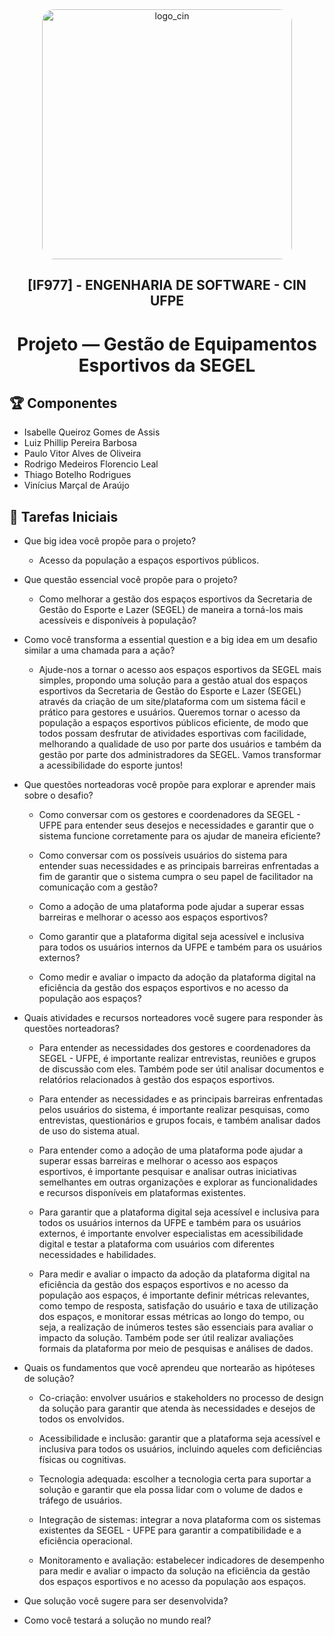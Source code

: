 <div align="center">
  <img src="https://portal.cin.ufpe.br/wp-content/uploads/2020/07/Horizontal-Vermelho-Logotipo-CIn-UFPE.png" alt="logo_cin" width="400" height="auto" style="border-radius:20px;" />
  <h2>
    [IF977] - ENGENHARIA DE SOFTWARE - CIN UFPE
  </h2>
  <h1>
    Projeto — Gestão de Equipamentos Esportivos da SEGEL
  </h1> 
</div>

## :trophy: Componentes
- Isabelle Queiroz Gomes de Assis
- Luiz Phillip Pereira Barbosa
- Paulo Vitor Alves de Oliveira
- Rodrigo Medeiros Florencio Leal
- Thiago Botelho Rodrigues
- Vinícius Marçal de Araújo

## :pencil: Tarefas Iniciais
- Que big idea você propõe para o projeto?
  - Acesso da população a espaços esportivos públicos.

- Que questão essencial você propõe para o projeto?
  - Como melhorar a gestão dos espaços esportivos da Secretaria de Gestão do Esporte e Lazer (SEGEL) de maneira a torná-los mais acessíveis e disponíveis à população?
  
- Como você transforma a essential question e a big idea em um desafio similar a uma chamada para a ação?
  - Ajude-nos a tornar o acesso aos espaços esportivos da SEGEL mais simples, propondo uma solução para a gestão atual dos espaços esportivos da Secretaria de Gestão do Esporte e Lazer (SEGEL) através da criação de um site/plataforma com um sistema fácil e prático para gestores e usuários. Queremos tornar o acesso da população a espaços esportivos públicos eficiente, de modo que todos possam desfrutar de atividades esportivas com facilidade, melhorando a qualidade de uso por parte dos usuários e também da gestão por parte dos administradores da SEGEL. Vamos transformar a acessibilidade do esporte juntos!
  
- Que questões norteadoras você propõe para explorar e aprender mais sobre o desafio?
  - Como conversar com os gestores e coordenadores da SEGEL - UFPE para entender seus desejos e necessidades e garantir que o sistema funcione corretamente para os ajudar de maneira eficiente?
  
  - Como conversar com os possíveis usuários do sistema para entender suas necessidades e as principais barreiras enfrentadas a fim de garantir que o sistema cumpra o seu papel de facilitador na comunicação com a gestão? 

  - Como a adoção de uma plataforma pode ajudar a superar essas barreiras e melhorar o acesso aos espaços esportivos?

  - Como garantir que a plataforma digital seja acessível e inclusiva para todos os usuários internos da UFPE e também para os usuários externos?

  - Como medir e avaliar o impacto da adoção da plataforma digital na eficiência da gestão dos espaços esportivos e no acesso da população aos espaços?

- Quais atividades e recursos norteadores você sugere para responder às questões norteadoras?
  - Para entender as necessidades dos gestores e coordenadores da SEGEL - UFPE, é importante realizar entrevistas, reuniões e grupos de discussão com eles. Também pode ser útil analisar documentos e relatórios relacionados à gestão dos espaços esportivos.

  - Para entender as necessidades e as principais barreiras enfrentadas pelos usuários do sistema, é importante realizar pesquisas, como entrevistas, questionários e grupos focais, e também analisar dados de uso do sistema atual.

  - Para entender como a adoção de uma plataforma pode ajudar a superar essas barreiras e melhorar o acesso aos espaços esportivos, é importante pesquisar e analisar outras iniciativas semelhantes em outras organizações e explorar as funcionalidades e recursos disponíveis em plataformas existentes.

  - Para garantir que a plataforma digital seja acessível e inclusiva para todos os usuários internos da UFPE e também para os usuários externos, é importante envolver especialistas em acessibilidade digital e testar a plataforma com usuários com diferentes necessidades e habilidades.

  - Para medir e avaliar o impacto da adoção da plataforma digital na eficiência da gestão dos espaços esportivos e no acesso da população aos espaços, é importante definir métricas relevantes, como tempo de resposta, satisfação do usuário e taxa de utilização dos espaços, e monitorar essas métricas ao longo do tempo, ou seja, a realização de inúmeros testes são essenciais para avaliar o impacto da solução. Também pode ser útil realizar avaliações formais da plataforma por meio de pesquisas e análises de dados.

- Quais os fundamentos que você aprendeu que nortearão as hipóteses de solução?
  - Co-criação: envolver usuários e stakeholders no processo de design da solução para garantir que atenda às necessidades e desejos de todos os envolvidos.

  - Acessibilidade e inclusão: garantir que a plataforma seja acessível e inclusiva para todos os usuários, incluindo aqueles com deficiências físicas ou cognitivas.

  - Tecnologia adequada: escolher a tecnologia certa para suportar a solução e garantir que ela possa lidar com o volume de dados e tráfego de usuários.

  - Integração de sistemas: integrar a nova plataforma com os sistemas existentes da SEGEL - UFPE para garantir a compatibilidade e a eficiência operacional.

  - Monitoramento e avaliação: estabelecer indicadores de desempenho para medir e avaliar o impacto da solução na eficiência da gestão dos espaços esportivos e no acesso da população aos espaços.

- Que solução você sugere para ser desenvolvida?


- Como você testará a solução no mundo real?


